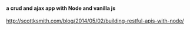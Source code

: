 #### a crud and ajax app with Node and vanilla js
http://scottksmith.com/blog/2014/05/02/building-restful-apis-with-node/
